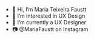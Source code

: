 - 👋 Hi, I’m Maria Teixeira Faustt                       
- 👀 I’m interested in UX Design
- 🌱 I’m currently a UX Designer
- 📷 @MariaFaustt on Instagram      
      
<!---    
MariaLTN/MariaLTN is a ✨ special ✨ repository because its `README.md` (this file) appears on your GitHub profile.
You can click the Preview link to take a look at your changes.
--->
